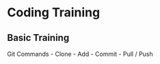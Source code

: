 # Coding Training

## Basic Training

Git Commands
    - Clone
    - Add
    - Commit
    - Pull / Push